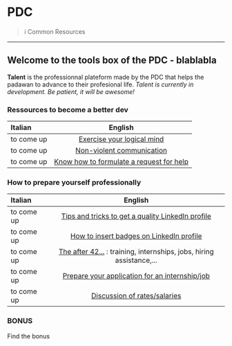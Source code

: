 # PDC

> ℹ️ Common Resources

---

## Welcome to the tools box of the PDC -  blablabla

**Talent** is the professionnal plateform made by the PDC that helps the padawan to advance to their profesional life.
_Talent is currently in development. Be patient, it will be awesome!_

### Ressources to become a better dev

|   Italian  |                                    English                                      |
| :--------- | :-----------------------------------------------------------------------------: |
| to come up |                 [Exercise your logical mind](./en/EspritLogique.md)             |
| to come up |            [Non-violent communication](./en/CommunicationNonViolente.md)        |
| to come up |              [Know how to formulate a request for help](./en/ObtenirAide.md)    |

### How to prepare yourself professionally

| Italian                                                              |                                                      English                                                       |
| :------------------------------------------------------------------- | :----------------------------------------------------------------------------------------------------------------: |
| to come up                                                           |                       [Tips and tricks to get a quality LinkedIn profile](./en/LinkedIn-eng.md)                    |
| to come up                                                           |                   [How to insert badges on LinkedIn profile](./en/certified-skills-eng.md)                         |
| to come up                                                           |               [The after 42...](./en/after42.md) : training, internships, jobs, hiring assistance,...              |
| to come up                                                           |                     [Prepare your application for an internship/job](preparersacandidature.md)                     |
| to come up                                                           |         [Discussion of rates/salaries](https://gist.github.com/pixeline/aaba236316e49084700b6add496c298c)          |

### BONUS

Find the bonus
